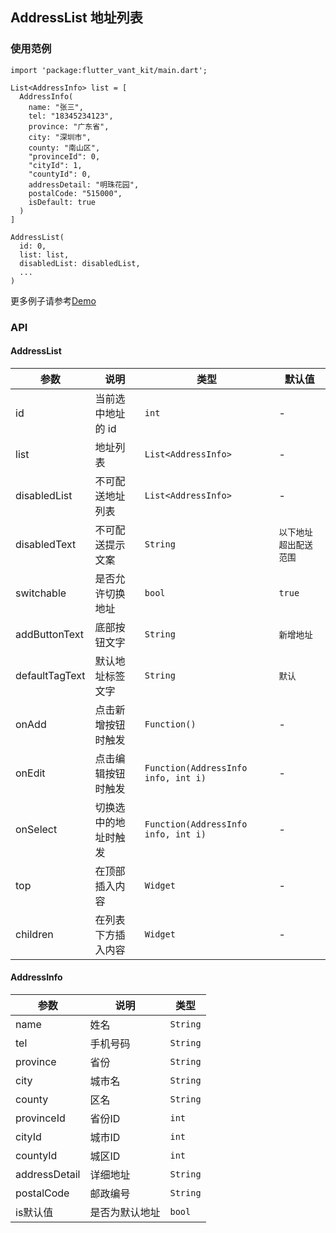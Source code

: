 ## AddressList 地址列表

### 使用范例

```
import 'package:flutter_vant_kit/main.dart';

List<AddressInfo> list = [
  AddressInfo(
    name: "张三",
    tel: "18345234123",
    province: "广东省",
    city: "深圳市",
    county: "南山区",
    "provinceId": 0,
    "cityId": 1,
    "countyId": 0,
    addressDetail: "明珠花园",
    postalCode: "515000",
    isDefault: true
  )
]

AddressList(
  id: 0,
  list: list,
  disabledList: disabledList,
  ...
)
```

更多例子请参考[Demo](https://github.com/benjaken/flutter_vant_kit/blob/master/example/lib/routes/demoAddressList.dart)

### API

#### AddressList

| 参数 | 说明 | 类型 | 默认值 |
| ------------ | ------------ | ------------ | ------------ |
| id | 当前选中地址的 id | `int` | - |
| list | 地址列表 | `List<AddressInfo>` | - |
| disabledList | 不可配送地址列表 | `List<AddressInfo>` | - |
| disabledText | 不可配送提示文案 | `String` | `以下地址超出配送范围` |
| switchable | 是否允许切换地址 | `bool` | `true` |
| addButtonText | 底部按钮文字 | `String` | `新增地址` |
| defaultTagText | 默认地址标签文字 | `String` | `默认` |
| onAdd | 点击新增按钮时触发 | `Function()` | - |
| onEdit | 点击编辑按钮时触发 | `Function(AddressInfo info, int i)` | - |
| onSelect | 切换选中的地址时触发 | `Function(AddressInfo info, int i)` | - |
| top | 在顶部插入内容 | `Widget` | - |
| children | 在列表下方插入内容 | `Widget` | - |

#### AddressInfo

| 参数 | 说明 | 类型 |
| ------------ | ------------ | ------------ |
| name | 姓名 | `String` |
| tel | 手机号码 | `String` |
| province | 省份 | `String` |
| city | 城市名 | `String` |
| county | 区名 | `String` |
| provinceId | 省份ID | `int` |
| cityId | 城市ID | `int` |
| countyId | 城区ID | `int` |
| addressDetail | 详细地址 | `String` |
| postalCode | 邮政编号 | `String` |
| is默认值 | 是否为默认地址 | `bool` |
